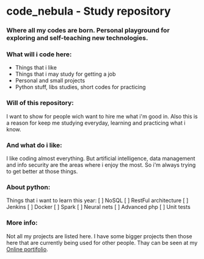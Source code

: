 # code_nebula - Study repository
### Where all my codes are born. Personal playground for exploring and self-teaching new technologies.

### What will i code here:
- Things that i like
- Things that i may study for getting a job
- Personal and small projects
- Python stuff, libs studies, short codes for practicing

### Will of this repository:
I want to show for people wich want to hire me what i'm good in.
Also this is a reason for keep me studying everyday, learning and practicing what i know.

### And what do i like:
I like coding almost everything. But artificial intelligence, data management and info security are
the areas where i enjoy the most.
So i'm always trying to get better at those things.

### About python:
Things that i want to learn this year:
[ ] NoSQL
[ ] RestFul architecture
[ ] Jenkins
[ ] Docker
[ ] Spark
[ ] Neural nets
[ ] Advanced php
[ ] Unit tests

### More info:
Not all my projects are listed here. I have some bigger projects then those here
that are currently being used for other people.
Thay can be seen at my [Online portifolio](http://antalord.pythonanywhere.com/work).

